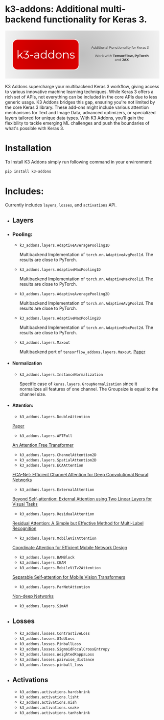 # k3-addons: Additional multi-backend functionality for Keras 3.
![Logo](.assets/k-addons.png)

K3 Addons supercharge your multibackend Keras 3 workflow, giving access to various innovative machine learning techniques. While Keras 3 offers a rich set of APIs, not everything can be included in the core APIs due to less generic usage. K3 Addons bridges this gap, ensuring you're not limited by the core Keras 3 library. These add-ons might include various attention mechanisms for Text and Image Data, advanced optimizers, or specialized layers tailored for unique data types. With K3 Addons, you'll gain the flexibility to tackle emerging ML challenges and push the boundaries of what's possible with Keras 3.

# Installation
To Install K3 Addons simply run following command in your environment:

```bash
pip install k3-addons
```

# Includes:

Currently includes `layers`, `losses`, and `activations` API.

- ## Layers

- ### Pooling:
    - `k3_addons.layers.AdaptiveAveragePooling1D`

        Multibackend Implementation of `torch.nn.AdaptiveAvgPool1d`. The results are close to PyTorch.  
    - `k3_addons.layers.AdaptiveMaxPooling1D`

        Multibackend Implementation of `torch.nn.AdaptiveMaxPool1d`. The results are close to PyTorch.  
    - `k3_addons.layers.AdaptiveAveragePooling2D`

        Multibackend Implementation of `torch.nn.AdaptiveAvgPool2d`. The results are close to PyTorch.  
    - `k3_addons.layers.AdaptiveMaxPooling2D`

        Multibackend Implementation of `torch.nn.AdaptiveMaxPool2d`. The results are close to PyTorch.  
    - `k3_addons.layers.Maxout`

        Multibackend port of `tensorflow_addons.layers.Maxout`. [Paper](https://arxiv.org/abs/1302.4389)

- #### Normalization
    - `k3_addons.layers.InstanceNormalization`

        Specific case of `keras.layers.GroupNormalization` since
        it normalizes all features of one channel. The Groupsize is equal to the
        channel size. 
- #### Attention:
    - `k3_addons.layers.DoubleAttention`

    [Paper](https://arxiv.org/pdf/1810.11579.pdf)
    - `k3_addons.layers.AFTFull`

    [An Attention Free Transformer](https://arxiv.org/pdf/2105.14103v1.pdf)
    - `k3_addons.layers.ChannelAttention2D`
    - `k3_addons.layers.SpatialAttention2D`
    - `k3_addons.layers.ECAAttention`

    [ECA-Net: Efficient Channel Attention for Deep Convolutional Neural Networks](https://arxiv.org/pdf/1910.03151.pdf)
    - `k3_addons.layers.ExternalAttention`

    [Beyond Self-attention: External Attention using Two Linear Layers for Visual Tasks](https://arxiv.org/abs/2105.02358)
    - `k3_addons.layers.ResidualAttention`

    [Residual Attention: A Simple but Effective Method for Multi-Label Recognition](https://arxiv.org/abs/2108.02456)
    - `k3_addons.layers.MobileViTAttention`

    [Coordinate Attention for Efficient Mobile Network Design](https://arxiv.org/abs/2103.02907)
    - `k3_addons.layers.BAMBlock`
    - `k3_addons.layers.CBAM`
    - `k3_addons.layers.MobileViTv2Attention`

    [Separable Self-attention for Mobile Vision Transformers](https://arxiv.org/abs/2206.02680)

    - `k3_addons.layers.ParNetAttention`

    [Non-deep Networks](https://arxiv.org/abs/2110.07641)
    - `k3_addons.layers.SimAM`

- ## Losses
    - `k3_addons.losses.ContrastiveLoss`
    - `k3_addons.losses.GIoULoss`
    - `k3_addons.losses.PinballLoss`
    - `k3_addons.losses.SigmoidFocalCrossEntropy`
    - `k3_addons.losses.WeightedKappaLoss`
    - `k3_addons.losses.pairwise_distance`
    - `k3_addons.losses.pinball_loss`

- ## Activations

    -  `k3_addons.activations.hardshrink`
    - `k3_addons.activations.lisht`
    - `k3_addons.activations.mish`
    - `k3_addons.activations.snake`
    - `k3_addons.activations.tanhshrink`
